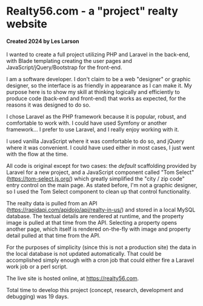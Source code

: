 # Realty56.com - a "project" realty website
#### Created 2024 by Les Larson

I wanted to create a full project utilizing PHP and Laravel in the back-end, with Blade templating creating the user pages and JavaScript/jQuery/Bootstrap for the front-end.

I am a software developer. I don't claim to be a web "designer" or graphic designer, so the interface is as friendly in appearance as I can make it. My purpose here is to show my skill at thinking logically and efficiently to produce code (back-end and front-end) that works as expected, for the reasons it was designed to do so.

I chose Laravel as the PHP framework because it is popular, robust, and comfortable to work with. I could have used Symfony or another framework... I prefer to use Laravel, and I really enjoy working with it.

I used vanilla JavaScript where it was comfortable to do so, and jQuery where it was convenient. I could have used either in most cases, I just went with the flow at the time.

All code is original except for two cases: the *default* scaffolding provided by Laravel for a new project, and a JavaScript component called "Tom Select" (https://tom-select.js.org/) which greatly simplified the "city / zip code" entry control on the main page. As stated before, I'm not a graphic designer, so I used the Tom Select component to clean up that control functionality.

The realty data is pulled from an API (https://rapidapi.com/apidojo/api/realty-in-us/) and stored in a local MySQL database. The textual details are rendered at runtime, and the property image is pulled at that time from the API. Selecting a property opens another page, which itself is rendered on-the-fly with image and property detail pulled at that time from the API.

For the purposes of simplicity (since this is not a production site) the data in the local database is not updated automatically. That could be accomplished simply enough with a cron job that could either fire a Laravel work job or a perl script.

The live site is hosted online, at https://realty56.com.

Total time to develop this project (concept, research, development and debugging) was 19 days.